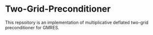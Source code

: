 # Two-Grid-Preconditioner
This repsoitory is an implementation of multiplicative deflated two-grid preconditioner for GMRES.
